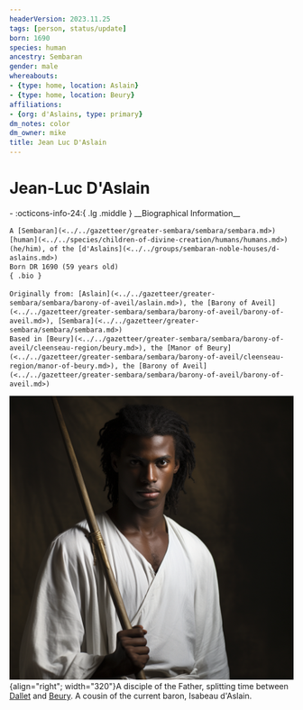 ```yaml
---
headerVersion: 2023.11.25
tags: [person, status/update]
born: 1690
species: human
ancestry: Sembaran
gender: male
whereabouts:
- {type: home, location: Aslain}
- {type: home, location: Beury}
affiliations:
- {org: d'Aslains, type: primary}
dm_notes: color
dm_owner: mike
title: Jean Luc D'Aslain
---
```

# Jean-Luc D'Aslain
<div class="grid cards ext-narrow-margin ext-one-column" markdown>
- :octicons-info-24:{ .lg .middle } __Biographical Information__

    A [Sembaran](<../../gazetteer/greater-sembara/sembara/sembara.md>) [human](<../../species/children-of-divine-creation/humans/humans.md>) (he/him), of the [d'Aslains](<../../groups/sembaran-noble-houses/d-aslains.md>)  
    Born DR 1690 (59 years old)  
    { .bio }

    Originally from: [Aslain](<../../gazetteer/greater-sembara/sembara/barony-of-aveil/aslain.md>), the [Barony of Aveil](<../../gazetteer/greater-sembara/sembara/barony-of-aveil/barony-of-aveil.md>), [Sembara](<../../gazetteer/greater-sembara/sembara/sembara.md>)
    Based in [Beury](<../../gazetteer/greater-sembara/sembara/barony-of-aveil/cleenseau-region/beury.md>), the [Manor of Beury](<../../gazetteer/greater-sembara/sembara/barony-of-aveil/cleenseau-region/manor-of-beury.md>), the [Barony of Aveil](<../../gazetteer/greater-sembara/sembara/barony-of-aveil/barony-of-aveil.md>)
</div>


![Jean Luc D Aslain](../../assets/jean-luc-d-aslain.png){align="right"; width="320"}A disciple of the Father, splitting time between [Dallet](<../../gazetteer/greater-sembara/sembara/barony-of-aveil/dallet.md>) and [Beury](<../../gazetteer/greater-sembara/sembara/barony-of-aveil/cleenseau-region/beury.md>). A cousin of the current baron, Isabeau d'Aslain.
